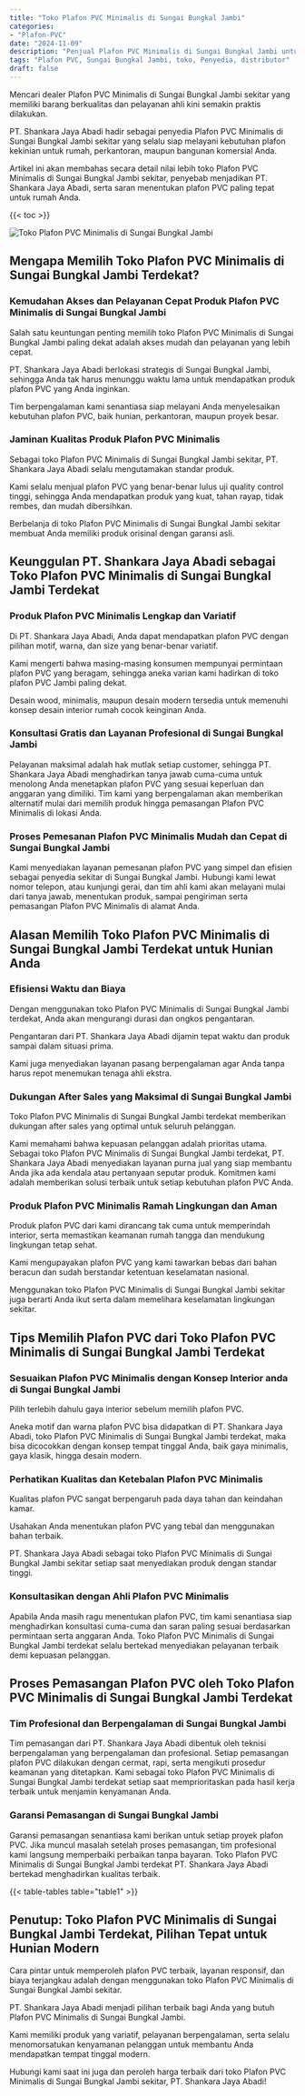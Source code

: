 ```yaml
---
title: "Toko Plafon PVC Minimalis di Sungai Bungkal Jambi"
categories: 
- "Plafon-PVC"
date: "2024-11-09"
description: "Penjual Plafon PVC Minimalis di Sungai Bungkal Jambi untuk tempat tinggal, perkantoran, serta toko. Produk unggulan, pilihan motif, variasi warna elegan, beserta jasa penempatan dikerjakan oleh tim ahli dan jaminan resmi!|Servis penyediaan Plafon PVC Minimalis di Sungai Bungkal Jambi bagi kebutuhan hunian, perkantoran, atau gerai, dengan plafon unggulan dan pemasangan oleh tenaga ahli profesional serta kepastian resmi.|Pilihan Plafon PVC Minimalis di Sungai Bungkal Jambi yang terpercaya bagi hunian, office, serta toko, dengan plafon terbaik dan penempatan oleh tenaga ahli profesional serta garansi resmi.|Distribusi Plafon PVC Minimalis di Sungai Bungkal Jambi untuk hunian, office, serta ritel, beserta plafon terbaik dan pemasangan ditangani oleh tim profesional, lengkap beserta garansi resmi.}"
tags: "Plafon PVC, Sungai Bungkal Jambi, toko, Penyedia, distributor"
draft: false
---
```


Mencari dealer Plafon PVC Minimalis di Sungai Bungkal Jambi sekitar yang memiliki barang berkualitas dan pelayanan ahli kini semakin praktis dilakukan.

PT. Shankara Jaya Abadi hadir sebagai penyedia Plafon PVC Minimalis di Sungai Bungkal Jambi sekitar yang selalu siap melayani kebutuhan plafon kekinian untuk rumah, perkantoran, maupun bangunan komersial Anda.

Artikel ini akan membahas secara detail nilai lebih toko Plafon PVC Minimalis di Sungai Bungkal Jambi sekitar, penyebab menjadikan PT. Shankara Jaya Abadi, serta saran menentukan plafon PVC paling tepat untuk rumah Anda.

{{< toc >}}

![Toko Plafon PVC Minimalis di Sungai Bungkal Jambi](/images/Plafon-PVC/Toko-Plafon-PVC-Minimalis-di-Sungai-Bungkal-Jambi.png)


## Mengapa Memilih Toko Plafon PVC Minimalis di Sungai Bungkal Jambi Terdekat?

### Kemudahan Akses dan Pelayanan Cepat Produk Plafon PVC Minimalis di Sungai Bungkal Jambi

Salah satu keuntungan penting memilih toko Plafon PVC Minimalis di Sungai Bungkal Jambi paling dekat adalah akses mudah dan pelayanan yang lebih cepat.

PT. Shankara Jaya Abadi berlokasi strategis di Sungai Bungkal Jambi, sehingga Anda tak harus menunggu waktu lama untuk mendapatkan produk plafon PVC yang Anda inginkan.

Tim berpengalaman kami senantiasa siap melayani Anda menyelesaikan kebutuhan plafon PVC, baik hunian, perkantoran, maupun proyek besar.

### Jaminan Kualitas Produk Plafon PVC Minimalis

Sebagai toko Plafon PVC Minimalis di Sungai Bungkal Jambi sekitar, PT. Shankara Jaya Abadi selalu mengutamakan standar produk.

Kami selalu menjual plafon PVC yang benar-benar lulus uji quality control tinggi, sehingga Anda mendapatkan produk yang kuat, tahan rayap, tidak rembes, dan mudah dibersihkan.

Berbelanja di toko Plafon PVC Minimalis di Sungai Bungkal Jambi sekitar membuat Anda memiliki produk orisinal dengan garansi asli.

## Keunggulan PT. Shankara Jaya Abadi sebagai Toko Plafon PVC Minimalis di Sungai Bungkal Jambi Terdekat

### Produk Plafon PVC Minimalis Lengkap dan Variatif

Di PT. Shankara Jaya Abadi, Anda dapat mendapatkan plafon PVC dengan pilihan motif, warna, dan size yang benar-benar variatif.

Kami mengerti bahwa masing-masing konsumen mempunyai permintaan plafon PVC yang beragam, sehingga aneka varian kami hadirkan di toko plafon PVC Jambi paling dekat.

Desain wood, minimalis, maupun desain modern tersedia untuk memenuhi konsep desain interior rumah cocok keinginan Anda.

### Konsultasi Gratis dan Layanan Profesional di Sungai Bungkal Jambi

Pelayanan maksimal adalah hak mutlak setiap customer, sehingga PT. Shankara Jaya Abadi menghadirkan tanya jawab cuma-cuma untuk menolong Anda menetapkan plafon PVC yang sesuai keperluan dan anggaran yang dimiliki. Tim kami yang berpengalaman akan memberikan alternatif mulai dari memilih produk hingga pemasangan Plafon PVC Minimalis di lokasi Anda.

### Proses Pemesanan Plafon PVC Minimalis Mudah dan Cepat di Sungai Bungkal Jambi

Kami menyediakan layanan pemesanan plafon PVC yang simpel dan efisien sebagai penyedia sekitar di Sungai Bungkal Jambi. Hubungi kami lewat nomor telepon, atau kunjungi gerai, dan tim ahli kami akan melayani mulai dari tanya jawab, menentukan produk, sampai pengiriman serta pemasangan Plafon PVC Minimalis di alamat Anda.

## Alasan Memilih Toko Plafon PVC Minimalis di Sungai Bungkal Jambi Terdekat untuk Hunian Anda

### Efisiensi Waktu dan Biaya

Dengan menggunakan toko Plafon PVC Minimalis di Sungai Bungkal Jambi terdekat, Anda akan mengurangi durasi dan ongkos pengantaran.

Pengantaran dari PT. Shankara Jaya Abadi dijamin tepat waktu dan produk sampai dalam situasi prima.

Kami juga menyediakan layanan pasang berpengalaman agar Anda tanpa harus repot menemukan tenaga ahli ekstra.

### Dukungan After Sales yang Maksimal di Sungai Bungkal Jambi

Toko Plafon PVC Minimalis di Sungai Bungkal Jambi terdekat memberikan dukungan after sales yang optimal untuk seluruh pelanggan.

Kami memahami bahwa kepuasan pelanggan adalah prioritas utama. Sebagai toko Plafon PVC Minimalis di Sungai Bungkal Jambi terdekat, PT. Shankara Jaya Abadi menyediakan layanan purna jual yang siap membantu Anda jika ada kendala atau pertanyaan seputar produk. Komitmen kami adalah memberikan solusi terbaik untuk setiap kebutuhan plafon PVC Anda.

### Produk Plafon PVC Minimalis Ramah Lingkungan dan Aman

Produk plafon PVC dari kami dirancang tak cuma untuk memperindah interior, serta memastikan keamanan rumah tangga dan mendukung lingkungan tetap sehat.

Kami mengupayakan plafon PVC yang kami tawarkan bebas dari bahan beracun dan sudah berstandar ketentuan keselamatan nasional.

Menggunakan toko Plafon PVC Minimalis di Sungai Bungkal Jambi sekitar juga berarti Anda ikut serta dalam memelihara keselamatan lingkungan sekitar.

## Tips Memilih Plafon PVC dari Toko Plafon PVC Minimalis di Sungai Bungkal Jambi Terdekat

### Sesuaikan Plafon PVC Minimalis dengan Konsep Interior anda di Sungai Bungkal Jambi

Pilih terlebih dahulu gaya interior sebelum memilih plafon PVC.

Aneka motif dan warna plafon PVC bisa didapatkan di PT. Shankara Jaya Abadi, toko Plafon PVC Minimalis di Sungai Bungkal Jambi terdekat, maka bisa dicocokkan dengan konsep tempat tinggal Anda, baik gaya minimalis, gaya klasik, hingga desain modern.

### Perhatikan Kualitas dan Ketebalan Plafon PVC Minimalis

Kualitas plafon PVC sangat berpengaruh pada daya tahan dan keindahan kamar.

Usahakan Anda menentukan plafon PVC yang tebal dan menggunakan bahan terbaik.

PT. Shankara Jaya Abadi sebagai toko Plafon PVC Minimalis di Sungai Bungkal Jambi sekitar setiap saat menyediakan produk dengan standar tinggi.

### Konsultasikan dengan Ahli Plafon PVC Minimalis

Apabila Anda masih ragu menentukan plafon PVC, tim kami senantiasa siap menghadirkan konsultasi cuma-cuma dan saran paling sesuai berdasarkan permintaan serta anggaran Anda. Toko Plafon PVC Minimalis di Sungai Bungkal Jambi terdekat selalu bertekad menyediakan pelayanan terbaik demi kepuasan pelanggan.

## Proses Pemasangan Plafon PVC oleh Toko Plafon PVC Minimalis di Sungai Bungkal Jambi Terdekat

### Tim Profesional dan Berpengalaman di Sungai Bungkal Jambi

Tim pemasangan dari PT. Shankara Jaya Abadi dibentuk oleh teknisi berpengalaman yang berpengalaman dan profesional. Setiap pemasangan plafon PVC dilakukan dengan cermat, rapi, serta mengikuti prosedur keamanan yang ditetapkan. Kami sebagai toko Plafon PVC Minimalis di Sungai Bungkal Jambi terdekat setiap saat memprioritaskan pada hasil kerja terbaik untuk menjamin kenyamanan Anda.

### Garansi Pemasangan di Sungai Bungkal Jambi

Garansi pemasangan senantiasa kami berikan untuk setiap proyek plafon PVC. Jika muncul masalah setelah proses pemasangan, tim profesional kami langsung memperbaiki perbaikan tanpa bayaran. Toko Plafon PVC Minimalis di Sungai Bungkal Jambi terdekat PT. Shankara Jaya Abadi bertekad menghadirkan kualitas terbaik.

{{< table-tables table="table1" >}}

## Penutup: Toko Plafon PVC Minimalis di Sungai Bungkal Jambi Terdekat, Pilihan Tepat untuk Hunian Modern

Cara pintar untuk memperoleh plafon PVC terbaik, layanan responsif, dan biaya terjangkau adalah dengan menggunakan toko Plafon PVC Minimalis di Sungai Bungkal Jambi sekitar.

PT. Shankara Jaya Abadi menjadi pilihan terbaik bagi Anda yang butuh Plafon PVC Minimalis di Sungai Bungkal Jambi.

Kami memiliki produk yang variatif, pelayanan berpengalaman, serta selalu menomorsatukan kenyamanan pelanggan untuk membantu Anda mendapatkan tempat tinggal modern.

Hubungi kami saat ini juga dan peroleh harga terbaik dari toko Plafon PVC Minimalis di Sungai Bungkal Jambi sekitar, PT. Shankara Jaya Abadi!